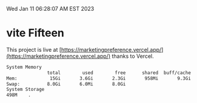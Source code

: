 Wed Jan 11 06:28:07 AM EST 2023

# vite Fifteen


This project is live at [https://marketingpreference.vercel.app/](https://marketingpreference.vercel.app/) thanks to Vercel.

```bash
System Memory
               total        used        free      shared  buff/cache   available
Mem:            15Gi       3.6Gi       2.3Gi       958Mi       9.3Gi        10Gi
Swap:          8.0Gi       6.0Mi       8.0Gi
System Storage
498M	.
```
